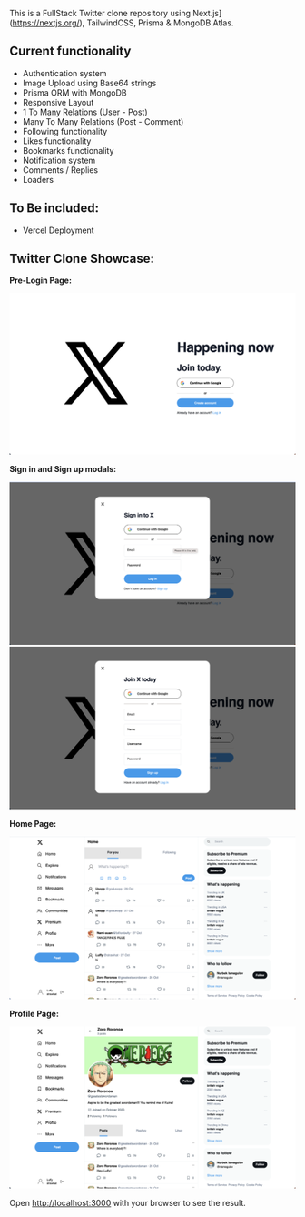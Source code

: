 This is a FullStack Twitter clone repository using Next.js](https://nextjs.org/), TailwindCSS, Prisma & MongoDB Atlas.

## Current functionality

- Authentication system
- Image Upload using Base64 strings
- Prisma ORM with MongoDB
- Responsive Layout
- 1 To Many Relations (User - Post)
- Many To Many Relations (Post - Comment)
- Following functionality
- Likes functionality
- Bookmarks functionality
- Notification system
- Comments / Replies
- Loaders

## To Be included:
- Vercel Deployment

## Twitter Clone Showcase:

**Pre-Login Page:**

![Screenshot of an onboarding page.](https://github.com/azharcodeit/twitter/blob/main/public/assets/images/screenshots/onboarding.png)

**Sign in and Sign up modals:**

![Screenshot of a sign in page.](https://github.com/azharcodeit/twitter/blob/main/public/assets/images/screenshots/signin.png)
![Screenshot of a sign up page.](https://github.com/azharcodeit/twitter/blob/main/public/assets/images/screenshots/signup.png)

**Home Page:**

![Screenshot of a home page.](https://github.com/azharcodeit/twitter/blob/main/public/assets/images/screenshots/home.png)

**Profile Page:**

![Screenshot of a profile page.](https://github.com/azharcodeit/twitter/blob/main/public/assets/images/screenshots/profileUser.png)

Open [http://localhost:3000](http://localhost:3000) with your browser to see the result.
